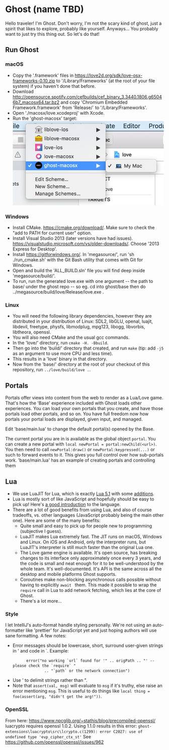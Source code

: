 # Ghost (name TBD)

Hello traveler! I'm Ghost. Don't worry, I'm not the scary kind of ghost, just a spirit that likes to
explore, probably like yourself. Anyways... You probably want to just try this thing out. So let's
do that!

## Run Ghost

### macOS

- Copy the '.framework' files in https://love2d.org/sdk/love-osx-frameworks-0.10.zip to
'/Library/Frameworks' (at the root of your file system) if you haven't done that before.
- Download http://opensource.spotify.com/cefbuilds/cef_binary_3.3440.1806.g65046b7_macosx64.tar.bz2 and copy 'Chromium Embedded Framework.framework' from 'Release/` to '/Library/Frameworks'.
- Open './macosx/love.xcodeproj' with Xcode.
- Run the 'ghost-macosx' target:
![Run Ghost on macOS](run-mac.png)

### Windows

- Install CMake. https://cmake.org/download/. Make sure to check the "add to PATH for current user" option.
- Install Visual Studio 2013 (later versions have had issues). https://visualstudio.microsoft.com/vs/older-downloads/. Choose '2013 Express for Desktop'.
- Install https://gitforwindows.org/. In 'megasource/', run 'sh ./run_cmake.sh' with the Git Bash utility that comes with Git for Windows.
- Open and build the 'ALL_BUILD.sln' file you will find deep inside 'megasource/build/'.
- To run, run the generated love.exe with one argument -- the path to base/ under the ghost repo -- so eg. cd into ghost/base then do ../megasource/build/love/Release/love.exe .

### Linux

- You will need the following library dependencies, however they are distributed
  in your distribution of Linux: SDL2, libGLU, openal, luajit, libdevil,
  freetype, physfs, libmodplug, mpg123, libogg, libvorbis, libtheora, openssl.
- You will also need CMake and the usual gcc commands.
- In the 'love/' directory, run `cmake -H. -Bbuild`.
- Then go into the 'build/' directory that created, and run `make` (tip: add
  `-j5` as an argument to use more CPU and less time).
- This results in a 'love' binary in that directory.
- Now from the 'base/' directory at the root of your checkout of this
  repository, run `../love/build/love .`.


## Portals

Portals offer views into content from the web to render as a Lua/Love game. That's how the 'Base'
experience included with Ghost loads other experiences. You can load your own portals that you
create, and have those portals load other portals, and so on. You have full freedom now how portals
your portal loads are displayed, given input, and managed.

Edit 'base/main.lua' to change the default portal(s) opened by the Base.

The current portal you are in is available as the global object `portal`. You can create a new
portal with `local newPortal = portal:newChild(<url>)`. You then need to call `newPortal:draw()` or
`newPortal:keypressed(...)` or such to forward events to it. This gives you full control over how
sub-portals work. 'base/main.lua' has an example of creating portals and controlling them

## Lua

- We use LuaJIT for Lua, which is exactly [Lua 5.1](https://www.lua.org/manual/5.1/) with some
  [additions](http://luajit.org/extensions.html).
- Lua is mostly sort of like JavaScript and hopefully should be easy to pick up! Here's [a good introduction](http://lua-users.org/wiki/TutorialDirectory) to the language.
- There are a lot of good benefits from using Lua, and also of course tradeoffs, vs. other languages
  (JavaScript probably being the main other one). Here are some of the many benefits:
  - Quite small and easy to pick up for people new to programming (subjective I guess).
  - LuaJIT makes Lua extremely fast. The JIT runs on macOS, Windows and Linux. On iOS and Android,
    only the interpreter runs, but LuaJIT's interpreter is still much faster than the original Lua
    one.
  - The Love game engine is available. It's open source, has breaking changes to its interface only
    approximately once every 3 years, and the code is small and neat enough for it to be
    well-understood by the whole team. It's well-documented. It's API is the same across all
    the desktop and mobile platforms Ghost supports.
  - Coroutines make non-blocking asynchronous calls possible without having to explicitly `await `
    them. This made it possible to wrap the `require` call in Lua to add network fetching, which lies
    at the core of Ghost.
  - There's a lot more...
  
### Style

I let IntelliJ's auto-format handle styling personally. We're not using an auto-formatter like
'prettier' for JavaScript yet and just hoping authors will use sane formatting. A few notes:

- Error messages should be lowercase, short, surround user-given strings in ' and code in `.
  Example:
  ```
        error("no working `url` found for '" .. origPath .. "' -- please check the `require` "
                .. "`path` or the network connection")
  ```
- Use ' to delimit strings rather than ".
- Note that `assert(val, msg)` will evaluate to `msg` if it's truthy, else raise an error mentioning
  `msg`. This is useful to do things like `local thing = foo(assert(arg, "didn't get the arg!"))`.

### OpenSSL

From here: https://www.npcglib.org/~stathis/blog/precompiled-openssl/
luacrypto requires openssl 1.0.2. Using 1.1.0 results in this error:
`ghost-extensions\luacrypto\src\lcrypto.c(1299): error C2027: use of undefined type 'evp_cipher_ctx_st'`
See https://github.com/openssl/openssl/issues/962